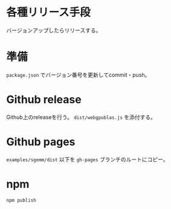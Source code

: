 # 各種リリース手段

バージョンアップしたらリリースする。

# 準備
`package.json` でバージョン番号を更新してcommit・push。

# Github release

Github上のreleaseを行う。 `dist/webgpublas.js` を添付する。

# Github pages

`examples/sgemm/dist` 以下を `gh-pages` ブランチのルートにコピー。

# npm

```
npm publish
```
